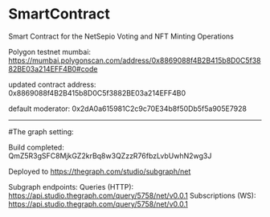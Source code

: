 # SmartContract
Smart Contract for the NetSepio Voting and NFT Minting Operations

Polygon testnet mumbai:
https://mumbai.polygonscan.com/address/0x8869088f4B2B415b8D0C5f3882BE03a214EFF4B0#code

updated contract address: 0x8869088f4B2B415b8D0C5f3882BE03a214EFF4B0

default moderator: 0x2dA0a615981C2c9c70E34b8f50Db5f5a905E7928 



---

#The graph setting:

Build completed: QmZ5R3gSFC8MjkGZ2krBq8w3QZzzR76fbzLvbUwhN2wg3J

Deployed to https://thegraph.com/studio/subgraph/net

Subgraph endpoints:
Queries (HTTP):     https://api.studio.thegraph.com/query/5758/net/v0.0.1
Subscriptions (WS): https://api.studio.thegraph.com/query/5758/net/v0.0.1
